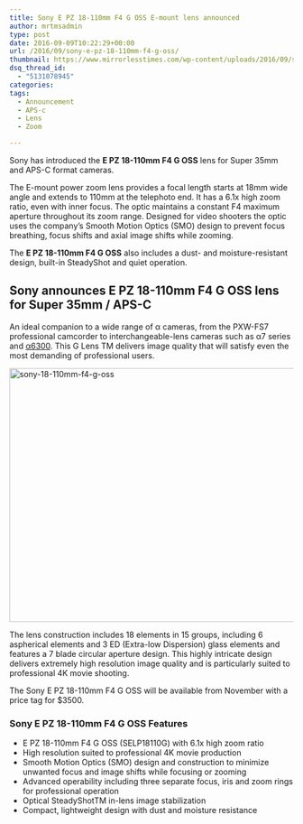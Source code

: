 ```yaml
---
title: Sony E PZ 18-110mm F4 G OSS E-mount lens announced
author: mrtmsadmin
type: post
date: 2016-09-09T10:22:29+00:00
url: /2016/09/sony-e-pz-18-110mm-f4-g-oss/
thumbnail: https://www.mirrorlesstimes.com/wp-content/uploads/2016/09/sony-18-110mm-f4-g-oss.jpg
dsq_thread_id:
  - "5131078945"
categories:
tags:
  - Announcement
  - APS-c
  - Lens
  - Zoom

---
```

Sony has introduced the **E PZ 18-110mm F4 G OSS** lens for Super 35mm and APS-C format cameras.

The E-mount power zoom lens provides a focal length starts at 18mm wide angle and extends to 110mm at the telephoto end. It has a 6.1x high zoom ratio, even with inner focus. The optic maintains a constant F4 maximum aperture throughout its zoom range. Designed for video shooters the optic uses the company’s Smooth Motion Optics (SMO) design to prevent focus breathing, focus shifts and axial image shifts while zooming.

The **E PZ 18-110mm F4 G OSS** also includes a dust- and moisture-resistant design, built-in SteadyShot and quiet operation.<!--more-->

## Sony announces E PZ 18-110mm F4 G OSS lens for Super 35mm / APS-C

An ideal companion to a wide range of α cameras, from the PXW-FS7 professional camcorder to interchangeable-lens cameras such as α7 series and [α6300][1]. This G Lens TM delivers image quality that will satisfy even the most demanding of professional users.

<img class="alignnone size-full wp-image-534" src="https://i2.wp.com/www.mirrorlesstimes.com/wp-content/uploads/2016/09/sony-18-110mm-f4-g-oss.jpg?resize=600%2C450&#038;ssl=1" alt="sony-18-110mm-f4-g-oss" width="600" height="450" srcset="https://i2.wp.com/www.mirrorlesstimes.com/wp-content/uploads/2016/09/sony-18-110mm-f4-g-oss.jpg?w=1600&ssl=1 1600w, https://i2.wp.com/www.mirrorlesstimes.com/wp-content/uploads/2016/09/sony-18-110mm-f4-g-oss.jpg?resize=300%2C225&ssl=1 300w, https://i2.wp.com/www.mirrorlesstimes.com/wp-content/uploads/2016/09/sony-18-110mm-f4-g-oss.jpg?resize=768%2C576&ssl=1 768w, https://i2.wp.com/www.mirrorlesstimes.com/wp-content/uploads/2016/09/sony-18-110mm-f4-g-oss.jpg?resize=1024%2C768&ssl=1 1024w, https://i2.wp.com/www.mirrorlesstimes.com/wp-content/uploads/2016/09/sony-18-110mm-f4-g-oss.jpg?w=1200&ssl=1 1200w" sizes="(max-width: 600px) 100vw, 600px" data-recalc-dims="1" /> 

The lens construction includes 18 elements in 15 groups, including 6 aspherical elements and 3 ED (Extra-low Dispersion) glass elements and features a 7 blade circular aperture design. This highly intricate design delivers extremely high resolution image quality and is particularly suited to professional 4K movie shooting.

The Sony E PZ 18-110mm F4 G OSS will be available from November with a price tag for $3500.



### Sony E PZ 18-110mm F4 G OSS Features

  * E PZ 18-110mm F4 G OSS (SELP18110G) with 6.1x high zoom ratio
  * High resolution suited to professional 4K movie production
  * Smooth Motion Optics (SMO) design and construction to minimize unwanted focus and image shifts while focusing or zooming
  * Advanced operability including three separate focus, iris and zoom rings for professional operation
  * Optical SteadyShotTM in-lens image stabilization
  * Compact, lightweight design with dust and moisture resistance

 [1]: https://www.mirrorlesstimes.com/2016/04/sony-a6300/